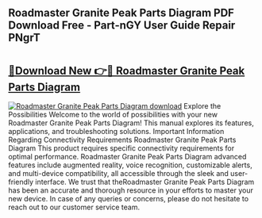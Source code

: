 ## Roadmaster Granite Peak Parts Diagram PDF Download Free - Part-nGY User Guide Repair PNgrT

# <h2><a href="http://dfu6wb.blite.top/?on=Roadmaster+Granite+Peak+Parts+Diagram">🔗Download New 👉🔴 Roadmaster Granite Peak Parts Diagram</a></h2>

[![Roadmaster Granite Peak Parts Diagram download](https://i.imgur.com/lujVjoI.png)](http://dfu6wb.blite.top/?on=Roadmaster+Granite+Peak+Parts+Diagram)
Explore the Possibilities Welcome to the world of possibilities with your new Roadmaster Granite Peak Parts Diagram! This manual explores its features, applications, and troubleshooting solutions. Important Information Regarding Connectivity Requirements Roadmaster Granite Peak Parts Diagram This product requires specific connectivity requirements for optimal performance. Roadmaster Granite Peak Parts Diagram advanced features include augmented reality, voice recognition, customizable alerts, and multi-device compatibility, all accessible through the sleek and user-friendly interface. We trust that theRoadmaster Granite Peak Parts Diagram has been an accurate and thorough resource in your efforts to master your new device. In case of any queries or concerns, please do not hesitate to reach out to our customer service team.
